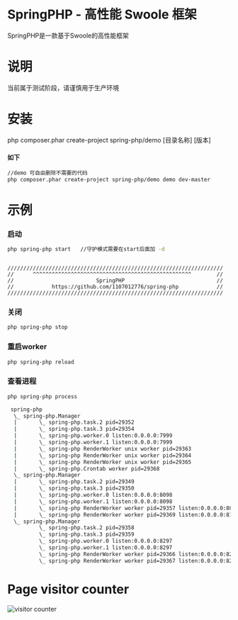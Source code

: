# SpringPHP - 高性能 Swoole 框架
SpringPHP是一款基于Swoole的高性能框架

# 说明
当前属于测试阶段，请谨慎用于生产环境

# 安装
php composer.phar create-project spring-php/demo [目录名称] [版本]
#### 如下
```bash
//demo 可自由删除不需要的代码
php composer.phar create-project spring-php/demo demo dev-master
```

# 示例

### 启动
```bash
php spring-php start   //守护模式需要在start后面加 -d
```
```

////////////////////////////////////////////////////////////////////
//      ^^^^^^^^^^^^^^^^^^^^^^^^^^^^^^^^^^^^^^^^^^^^^^^^^^        //
//                          SpringPHP                             //
//            https://github.com/1107012776/spring-php            //
////////////////////////////////////////////////////////////////////

```

### 关闭
```bash
php spring-php stop
```

### 重启worker
```bash
php spring-php reload
```

### 查看进程
```bash
php spring-php process
```

```bash
 spring-php
  \_ spring-php.Manager
  |       \_ spring-php.task.2 pid=29352
  |       \_ spring-php.task.3 pid=29354
  |       \_ spring-php.worker.0 listen:0.0.0.0:7999
  |       \_ spring-php.worker.1 listen:0.0.0.0:7999
  |       \_ spring-php RenderWorker unix worker pid=29363
  |       \_ spring-php RenderWorker unix worker pid=29364
  |       \_ spring-php RenderWorker unix worker pid=29365
  |       \_ spring-php.Crontab worker pid=29368
  \_ spring-php.Manager
  |       \_ spring-php.task.2 pid=29349
  |       \_ spring-php.task.3 pid=29350
  |       \_ spring-php.worker.0 listen:0.0.0.0:8098
  |       \_ spring-php.worker.1 listen:0.0.0.0:8098
  |       \_ spring-php RenderWorker worker pid=29357 listen:0.0.0.0:8099
  |       \_ spring-php RenderWorker worker pid=29369 listen:0.0.0.0:8100
  \_ spring-php.Manager
          \_ spring-php.task.2 pid=29358
          \_ spring-php.task.3 pid=29359
          \_ spring-php.worker.0 listen:0.0.0.0:8297
          \_ spring-php.worker.1 listen:0.0.0.0:8297
          \_ spring-php RenderWorker worker pid=29366 listen:0.0.0.0:8298
          \_ spring-php RenderWorker worker pid=29367 listen:0.0.0.0:8299
```


# Page visitor counter

![visitor counter](https://profile-counter.glitch.me/1107012776_spring-php/count.svg)

